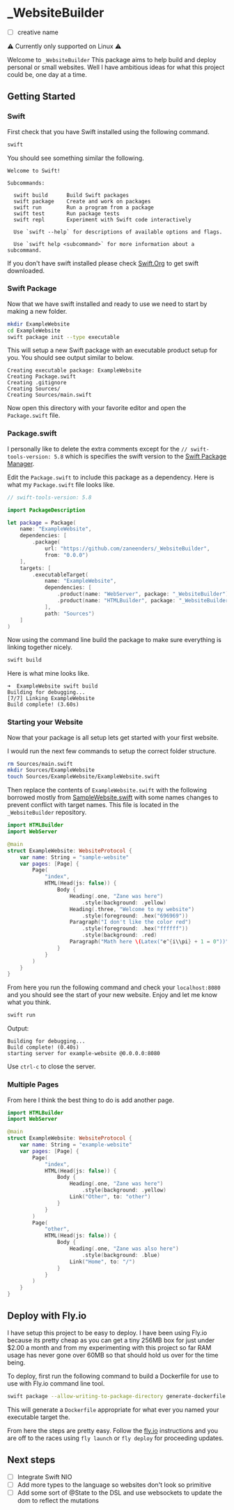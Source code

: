 # _WebsiteBuilder 
- [ ] creative name

⚠️ Currently only supported on Linux ⚠️

Welcome to `_WebsiteBuilder` This package aims to help build and deploy personal or small websites. Well I have ambitious ideas for what this project could be, one day at a time.

## Getting Started

### Swift

First check that you have Swift installed using the following command.

```bash
swift
```
You should see something similar the following.

```
Welcome to Swift!

Subcommands:

  swift build      Build Swift packages
  swift package    Create and work on packages
  swift run        Run a program from a package
  swift test       Run package tests
  swift repl       Experiment with Swift code interactively

  Use `swift --help` for descriptions of available options and flags.

  Use `swift help <subcommand>` for more information about a subcommand.

```

If you don't have swift installed please check [Swift.Org](https://www.swift.org/download/) to get swift downloaded.

### Swift Package

Now that we have swift installed and ready to use we need to start by making a new folder.

```bash
mkdir ExampleWebsite
cd ExampleWebsite
swift package init --type executable
```

This will setup a new Swift package with an executable product setup for you. You should see output similar to below.

```
Creating executable package: ExampleWebsite
Creating Package.swift
Creating .gitignore
Creating Sources/
Creating Sources/main.swift
```

Now open this directory with your favorite editor and open the `Package.swift` file.

### Package.swift

I personally like to delete the extra comments except for the `// swift-tools-version: 5.8` which is specifies the swift version to the [Swift Package Manager](https://www.swift.org/package-manager/).

Edit the `Package.swift` to include this package as a dependency. Here is what my `Package.swift` file looks like.

```swift
// swift-tools-version: 5.8

import PackageDescription

let package = Package(
    name: "ExampleWebsite",
    dependencies: [
        .package(
            url: "https://github.com/zaneenders/_WebsiteBuilder",
            from: "0.0.0")
    ],
    targets: [
        .executableTarget(
            name: "ExampleWebsite",
            dependencies: [
                .product(name: "WebServer", package: "_WebsiteBuilder"),
                .product(name: "HTMLBuilder", package: "_WebsiteBuilder"),
            ],
            path: "Sources")
    ]
)

```

Now using the command line build the package to make sure everything is linking together nicely.

```bash
swift build
```

Here is what mine looks like.

```
➜  ExampleWebsite swift build
Building for debugging...
[7/7] Linking ExampleWebsite
Build complete! (3.60s)
```

### Starting your Website

Now that your package is all setup lets get started with your first website.

I would run the next few commands to setup the correct folder structure.

```bash
rm Sources/main.swift
mkdir Sources/ExampleWebsite
touch Sources/ExampleWebsite/ExampleWebsite.swift
```

Then replace the contents of `ExampleWebsite.swift` with the following borrowed mostly from [SampleWebsite.swift](https://github.com/zaneenders/_WebsiteBuilder/blob/0.0.0/Sources/SampleWebsite/SampleWebsite.swift) with some names changes to prevent conflict with target names. This file is located in the `_WebsiteBuilder` repository.

```swift
import HTMLBuilder
import WebServer

@main
struct ExampleWebsite: WebsiteProtocol {
    var name: String = "sample-website"
    var pages: [Page] {
        Page(
            "index",
            HTML(Head(js: false)) {
                Body {
                    Heading(.one, "Zane was here")
                        .style(background: .yellow)
                    Heading(.three, "Welcome to my website")
                        .style(foreground: .hex("696969"))
                    Paragraph("I don't like the color red")
                        .style(foreground: .hex("ffffff"))
                        .style(background: .red)
                    Paragraph("Math here \(Latex("e^{i\\pi} + 1 = 0"))")
                }
            }
        )
    }
}

```

From here you run the following command and check your `localhost:8080` and you should see the start of your new website. Enjoy and let me know what you think.

```bash
swift run
```
Output:
```
Building for debugging...
Build complete! (0.40s)
starting server for example-website @0.0.0.0:8080
```

Use `ctrl-c` to close the server.

### Multiple Pages

From here I think the best thing to do is add another page.

```swift
import HTMLBuilder
import WebServer

@main
struct ExampleWebsite: WebsiteProtocol {
    var name: String = "example-website"
    var pages: [Page] {
        Page(
            "index",
            HTML(Head(js: false)) {
                Body {
                    Heading(.one, "Zane was here")
                        .style(background: .yellow)
                    Link("Other", to: "other")
                }
            }
        )
        Page(
            "other",
            HTML(Head(js: false)) {
                Body {
                    Heading(.one, "Zane was also here")
                        .style(background: .blue)
                    Link("Home", to: "/")
                }
            }
        )
    }
}

```

## Deploy with Fly.io

I have setup this project to be easy to deploy. I have been using Fly.io because its pretty cheap as you can get a tiny 256MB box for just under $2.00 a month and from my experimenting with this project so far RAM usage has never gone over 60MB so that should hold us over for the time being.

To deploy, first run the following command to build a Dockerfile for use to use with Fly.io command line tool.

```bash
swift package --allow-writing-to-package-directory generate-dockerfile
```

This will generate a `Dockerfile` appropriate for what ever you named your executable target the.

From here the steps are pretty easy. Follow the [fly.io](https://fly.io/docs/apps/launch/) instructions and you are off to the races using `fly launch` or `fly deploy` for proceeding updates.


## Next steps 

- [ ] Integrate Swift NIO
- [ ] Add more types to the language so websites don't look so primitive
- [ ] Add some sort of @State to the DSL and use websockets to update the dom to reflect the mutations